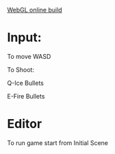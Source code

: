 [WebGL online build](https://me4t.github.io/SpaceInvaders/Space_Invaders/Build/good/index.html)

# Input:

To move WASD

To Shoot:

Q-Ice Bullets

E-Fire Bullets


# Editor
To run game start from Initial Scene

